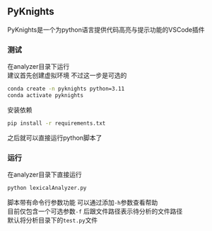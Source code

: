 ## PyKnights  
PyKnights是一个为python语言提供代码高亮与提示功能的VSCode插件   
### 测试  
在analyzer目录下运行  
建议首先创建虚拟环境 不过这一步是可选的  
```bash
conda create -n pyknights python=3.11
conda activate pyknights
```
安装依赖  
```bash
pip install -r requirements.txt
```
之后就可以直接运行python脚本了  
### 运行  
在analyzer目录下直接运行  
```bash
python lexicalAnalyzer.py  
```
脚本带有命令行参数功能 可以通过添加`-h`参数查看帮助  
目前仅包含一个可选参数`-f` 后跟文件路径表示待分析的文件路径   
默认将分析目录下的`test.py`文件